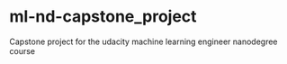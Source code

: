 # ml-nd-capstone_project
Capstone project for the udacity machine learning engineer nanodegree course
